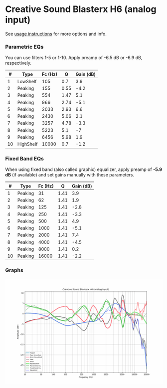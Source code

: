 # Creative Sound Blasterx H6 (analog input)
See [usage instructions](https://github.com/jaakkopasanen/AutoEq#usage) for more options and info.

### Parametric EQs
You can use filters 1-5 or 1-10. Apply preamp of -6.5 dB or -6.9 dB, respectively.

|   # | Type      |   Fc (Hz) |    Q |   Gain (dB) |
|-----|-----------|-----------|------|-------------|
|   1 | LowShelf  |       105 | 0.7  |         3.9 |
|   2 | Peaking   |       155 | 0.55 |        -4.2 |
|   3 | Peaking   |       554 | 1.47 |         5.1 |
|   4 | Peaking   |       966 | 2.74 |        -5.1 |
|   5 | Peaking   |      2033 | 2.93 |         6.6 |
|   6 | Peaking   |      2430 | 5.06 |         2.1 |
|   7 | Peaking   |      3257 | 4.78 |        -3.3 |
|   8 | Peaking   |      5223 | 5.1  |        -7   |
|   9 | Peaking   |      6456 | 5.98 |         1.9 |
|  10 | HighShelf |     10000 | 0.7  |        -1.2 |

### Fixed Band EQs
When using fixed band (also called graphic) equalizer, apply preamp of **-5.9 dB** (if available) and set gains manually with these parameters.

|   # | Type    |   Fc (Hz) |    Q |   Gain (dB) |
|-----|---------|-----------|------|-------------|
|   1 | Peaking |        31 | 1.41 |         3.9 |
|   2 | Peaking |        62 | 1.41 |         1.9 |
|   3 | Peaking |       125 | 1.41 |        -2.8 |
|   4 | Peaking |       250 | 1.41 |        -3.3 |
|   5 | Peaking |       500 | 1.41 |         4.9 |
|   6 | Peaking |      1000 | 1.41 |        -5.1 |
|   7 | Peaking |      2000 | 1.41 |         7.4 |
|   8 | Peaking |      4000 | 1.41 |        -4.5 |
|   9 | Peaking |      8000 | 1.41 |         0.2 |
|  10 | Peaking |     16000 | 1.41 |        -2.2 |

### Graphs
![](./Creative%20Sound%20Blasterx%20H6%20(analog%20input).png)
